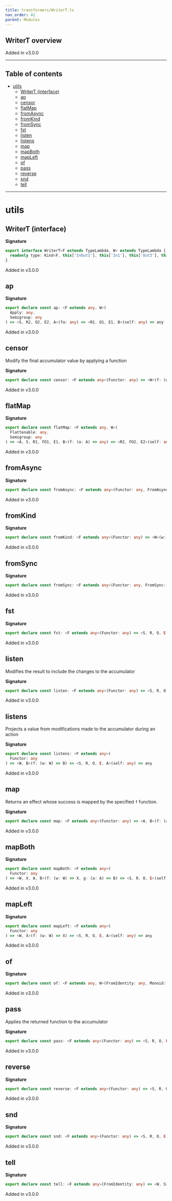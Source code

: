 ```yaml
---
title: transformers/WriterT.ts
nav_order: 42
parent: Modules
---
```


## WriterT overview

Added in v3.0.0

---

<h2 class="text-delta">Table of contents</h2>

- [utils](#utils)
  - [WriterT (interface)](#writert-interface)
  - [ap](#ap)
  - [censor](#censor)
  - [flatMap](#flatmap)
  - [fromAsync](#fromasync)
  - [fromKind](#fromkind)
  - [fromSync](#fromsync)
  - [fst](#fst)
  - [listen](#listen)
  - [listens](#listens)
  - [map](#map)
  - [mapBoth](#mapboth)
  - [mapLeft](#mapleft)
  - [of](#of)
  - [pass](#pass)
  - [reverse](#reverse)
  - [snd](#snd)
  - [tell](#tell)

---

# utils

## WriterT (interface)

**Signature**

```ts
export interface WriterT<F extends TypeLambda, W> extends TypeLambda {
  readonly type: Kind<F, this['InOut1'], this['In1'], this['Out3'], this['Out2'], Writer<W, this['Out1']>>
}
```

Added in v3.0.0

## ap

**Signature**

```ts
export declare const ap: <F extends any, W>(
  Apply: any,
  Semigroup: any
) => <S, R2, O2, E2, A>(fa: any) => <R1, O1, E1, B>(self: any) => any
```

Added in v3.0.0

## censor

Modify the final accumulator value by applying a function

**Signature**

```ts
export declare const censor: <F extends any>(Functor: any) => <W>(f: (w: W) => W) => <S, R, O, E, A>(self: any) => any
```

Added in v3.0.0

## flatMap

**Signature**

```ts
export declare const flatMap: <F extends any, W>(
  Flattenable: any,
  Semigroup: any
) => <A, S, R1, FO1, E1, B>(f: (a: A) => any) => <R2, FO2, E2>(self: any) => any
```

Added in v3.0.0

## fromAsync

**Signature**

```ts
export declare const fromAsync: <F extends any>(Functor: any, FromAsync: any) => <W>(w: W) => <A, S>(fa: any) => any
```

Added in v3.0.0

## fromKind

**Signature**

```ts
export declare const fromKind: <F extends any>(Functor: any) => <W>(w: W) => <S, R, O, E, A>(fa: any) => any
```

Added in v3.0.0

## fromSync

**Signature**

```ts
export declare const fromSync: <F extends any>(Functor: any, FromSync: any) => <W>(w: W) => <A, S>(fa: any) => any
```

Added in v3.0.0

## fst

**Signature**

```ts
export declare const fst: <F extends any>(Functor: any) => <S, R, O, E, W>(self: any) => any
```

Added in v3.0.0

## listen

Modifies the result to include the changes to the accumulator

**Signature**

```ts
export declare const listen: <F extends any>(Functor: any) => <S, R, O, E, W, A>(self: any) => any
```

Added in v3.0.0

## listens

Projects a value from modifications made to the accumulator during an action

**Signature**

```ts
export declare const listens: <F extends any>(
  Functor: any
) => <W, B>(f: (w: W) => B) => <S, R, O, E, A>(self: any) => any
```

Added in v3.0.0

## map

Returns an effect whose success is mapped by the specified `f` function.

**Signature**

```ts
export declare const map: <F extends any>(Functor: any) => <A, B>(f: (a: A) => B) => <S, R, O, E, W>(self: any) => any
```

Added in v3.0.0

## mapBoth

**Signature**

```ts
export declare const mapBoth: <F extends any>(
  Functor: any
) => <W, X, A, B>(f: (w: W) => X, g: (a: A) => B) => <S, R, O, E>(self: any) => any
```

Added in v3.0.0

## mapLeft

**Signature**

```ts
export declare const mapLeft: <F extends any>(
  Functor: any
) => <W, X>(f: (w: W) => X) => <S, R, O, E, A>(self: any) => any
```

Added in v3.0.0

## of

**Signature**

```ts
export declare const of: <F extends any, W>(FromIdentity: any, Monoid: any) => <A, S>(a: A) => any
```

Added in v3.0.0

## pass

Applies the returned function to the accumulator

**Signature**

```ts
export declare const pass: <F extends any>(Functor: any) => <S, R, O, E, W, A>(self: any) => any
```

Added in v3.0.0

## reverse

**Signature**

```ts
export declare const reverse: <F extends any>(Functor: any) => <S, R, O, E, W, A>(self: any) => any
```

Added in v3.0.0

## snd

**Signature**

```ts
export declare const snd: <F extends any>(Functor: any) => <S, R, O, E, A>(self: any) => any
```

Added in v3.0.0

## tell

**Signature**

```ts
export declare const tell: <F extends any>(FromIdentity: any) => <W, S>(w: W) => any
```

Added in v3.0.0
